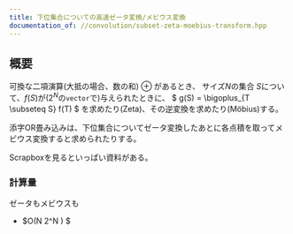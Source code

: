 ```yaml
---
title: 下位集合についての高速ゼータ変換/メビウス変換
documentation_of: //convolution/subset-zeta-moebius-transform.hpp
---
```


## 概要

可換な二項演算(大抵の場合、数の和) $\oplus$ があるとき、
サイズ$N$の集合 $S$について、$f(S)$が($2^N$の`vector`で)与えられたときに、
$ g(S) = \bigoplus_{T \subseteq S} f(T) $ を求めたり(Zeta)、その逆変換を求めたり(Möbius)する。

添字OR畳み込みは、下位集合についてゼータ変換したあとに各点積を取ってメビウス変換すると求められたりする。

Scrapboxを見るといっぱい資料がある。

### 計算量
ゼータもメビウスも

- $O(N 2^N ) $
